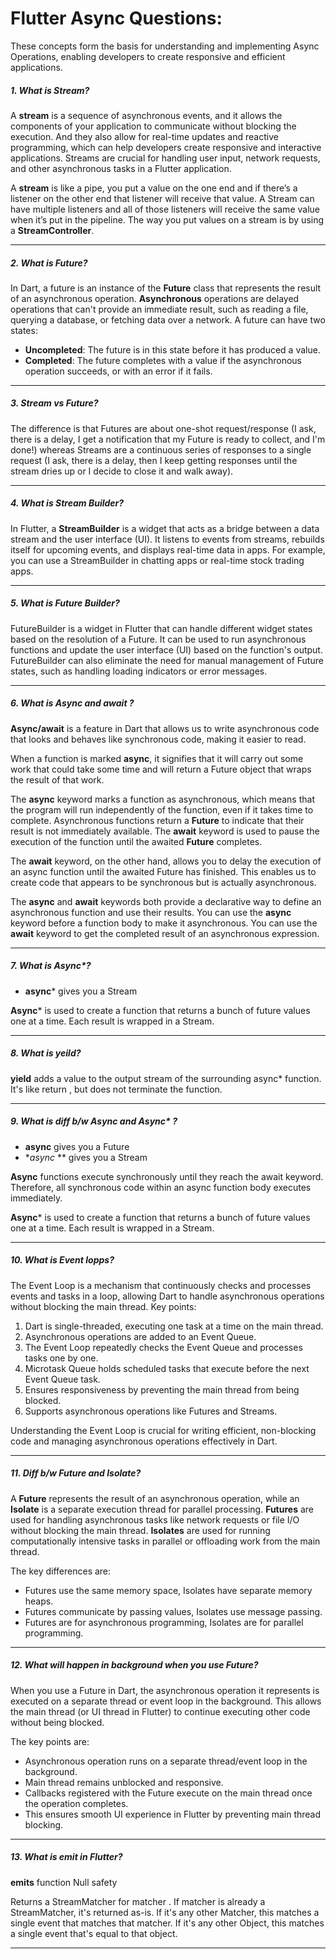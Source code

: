 # Flutter Async Questions:

These concepts form the basis for understanding and implementing Async Operations, enabling
developers to create responsive and efficient applications.

##### 1. What is Stream?

A **stream** is a sequence of asynchronous events, and it allows the components of your
application to communicate without blocking the execution. And they also allow for real-time updates
and reactive programming, which can help developers create responsive and interactive applications.
Streams are crucial for handling user input, network requests, and other asynchronous tasks in a
Flutter application.

A **stream** is like a pipe, you put a value on the one end and if there’s a listener on the other
end that listener will receive that value. A Stream can have multiple listeners and all of those
listeners will receive the same value when it’s put in the pipeline. The way you put values on a
stream is by using a **StreamController**.

--------

##### 2. What is Future?

In Dart, a future is an instance of the **Future** class that represents the result of an
asynchronous operation. **Asynchronous** operations are delayed operations that can't provide an
immediate result, such as reading a file, querying a database, or fetching data over a network. A
future can have two states:

- **Uncompleted**: The future is in this state before it has produced a value.
- **Completed**: The future completes with a value if the asynchronous operation succeeds, or with
  an error if it fails.

--------

##### 3. Stream vs Future?

The difference is that Futures are about one-shot request/response (I ask, there is a delay, I get a
notification that my Future is ready to collect, and I'm done!) whereas Streams are a continuous
series of responses to a single request (I ask, there is a delay, then I keep getting responses
until the stream dries up or I decide to close it and walk away).

--------

##### 4. What is Stream Builder?

In Flutter, a **StreamBuilder** is a widget that acts as a bridge between a data stream and the user
interface (UI). It listens to events from streams, rebuilds itself for upcoming events, and displays
real-time data in apps. For example, you can use a StreamBuilder in chatting apps or real-time stock
trading apps.

--------

##### 5. What is Future Builder?

FutureBuilder is a widget in Flutter that can handle different widget states based on the resolution
of a Future. It can be used to run asynchronous functions and update the user interface (UI) based
on the function's output. FutureBuilder can also eliminate the need for manual management of Future
states, such as handling loading indicators or error messages.

--------

##### 6. What is Async and await ?

**Async/await** is a feature in Dart that allows us to write asynchronous code that looks and
behaves like synchronous code, making it easier to read.

When a function is marked **async**, it signifies that it will carry out some work that could take
some time and will return a Future object that wraps the result of that work.

The **async** keyword marks a function as asynchronous, which means that the program will run
independently of the function, even if it takes time to complete. Asynchronous functions return a
**Future** to indicate that their result is not immediately available. The **await** keyword is 
used to pause the execution of the function until the awaited **Future** completes.

The **await** keyword, on the other hand, allows you to delay the execution of an async function
until the awaited Future has finished. This enables us to create code that appears to be synchronous
but is actually asynchronous.

The **async** and **await** keywords both provide a declarative way to define an asynchronous
function and use their results. You can use the **async** keyword before a function body to make it
asynchronous. You can use the **await** keyword to get the completed result of an asynchronous
expression.

--------

##### 7. What is Async*?

- **async*** gives you a Stream

**Async*** is used to create a function that returns a bunch of future values one at a time. Each
result is wrapped in a Stream.

--------

##### 8. What is yeild?

**yield** adds a value to the output stream of the surrounding async* function. It's like return ,
but does not terminate the function.

--------

##### 9. What is diff b/w  Async and Async* ?

- **async** gives you a Future
- **async* ** gives you a Stream

**Async** functions execute synchronously until they reach the await keyword. Therefore, all
synchronous code within an async function body executes immediately.

**Async*** is used to create a function that returns a bunch of future values one at a time. Each
result is wrapped in a Stream.

--------

##### 10. What is Event lopps?

The Event Loop is a mechanism that continuously checks and processes events and tasks in a loop,
allowing Dart to handle asynchronous operations without blocking the main thread.
Key points:

1. Dart is single-threaded, executing one task at a time on the main thread.
2. Asynchronous operations are added to an Event Queue.
3. The Event Loop repeatedly checks the Event Queue and processes tasks one by one.
4. Microtask Queue holds scheduled tasks that execute before the next Event Queue task.
5. Ensures responsiveness by preventing the main thread from being blocked.
6. Supports asynchronous operations like Futures and Streams.

Understanding the Event Loop is crucial for writing efficient, non-blocking code and managing
asynchronous operations effectively in Dart.

--------

##### 11. Diff b/w Future and Isolate?

A **Future** represents the result of an asynchronous operation, while an **Isolate** is a separate
execution thread for parallel processing.
**Futures** are used for handling asynchronous tasks like network requests or file I/O without
blocking the main thread. **Isolates** are used for running computationally intensive tasks in
parallel or offloading work from the main thread.

The key differences are:

- Futures use the same memory space, Isolates have separate memory heaps.
- Futures communicate by passing values, Isolates use message passing.
- Futures are for asynchronous programming, Isolates are for parallel programming.

------------

##### 12. What will happen in background when you use Future?

When you use a Future in Dart, the asynchronous operation it represents is executed on a separate
thread or event loop in the background. This allows the main thread (or UI thread in Flutter) to
continue executing other code without being blocked.

The key points are:

- Asynchronous operation runs on a separate thread/event loop in the background.
- Main thread remains unblocked and responsive.
- Callbacks registered with the Future execute on the main thread once the operation completes.
- This ensures smooth UI experience in Flutter by preventing main thread blocking.

------------

##### 13. What is emit in Flutter?

**emits** function Null safety

Returns a StreamMatcher for matcher . If matcher is already a StreamMatcher, it's returned as-is. If
it's any other Matcher, this matches a single event that matches that matcher. If it's any other
Object, this matches a single event that's equal to that object.

------------




